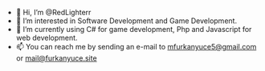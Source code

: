 - 👋 Hi, I’m @RedLighterr
- 👀 I’m interested in Software Development and Game Development.
- 🌱 I’m currently using C# for game development, Php and Javascript for web development.
- 📫 You can reach me by sending an e-mail to mfurkanyuce5@gmail.com or mail@furkanyuce.site

<!---
RedLighterr/RedLighterr is a ✨ special ✨ repository because its `README.md` (this file) appears on your GitHub profile.
You can click the Preview link to take a look at your changes.
--->
